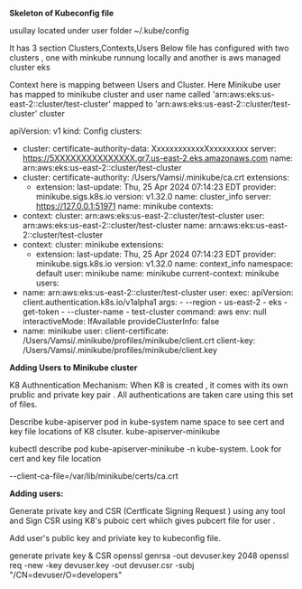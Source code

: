 **Skeleton of Kubeconfig file**

usullay located under user folder ~/.kube/config

It has 3 section Clusters,Contexts,Users
Below file has configured with two clusters , one with minkube runnung locally and another is aws managed cluster eks

Context here is mapping between Users and Cluster. Here Minikube user has mapped to minikube cluster and user name called 'arn:aws:eks:us-east-2:<AWSAcciountNumber>:cluster/test-cluster' mapped to 'arn:aws:eks:us-east-2:<AWSAcciountNumber>:cluster/test-cluster' cluster



apiVersion: v1
kind: Config
clusters:
- cluster:
    certificate-authority-data: XxxxxxxxxxxxXxxxxxxxxx
    server: https://5XXXXXXXXXXXXXXX.gr7.us-east-2.eks.amazonaws.com
  name: arn:aws:eks:us-east-2:<AWSAcciountNumber>:cluster/test-cluster
- cluster:
    certificate-authority: /Users/Vamsi/.minikube/ca.crt
    extensions:
    - extension:
        last-update: Thu, 25 Apr 2024 07:14:23 EDT
        provider: minikube.sigs.k8s.io
        version: v1.32.0
      name: cluster_info
    server: https://127.0.0.1:51971
  name: minikube
contexts:
- context:
    cluster: arn:aws:eks:us-east-2:<AWSAcciountNumber>:cluster/test-cluster
    user: arn:aws:eks:us-east-2:<AWSAcciountNumber>:cluster/test-cluster
  name: arn:aws:eks:us-east-2:<AWSAcciountNumber>:cluster/test-cluster
- context:
    cluster: minikube
    extensions:
    - extension:
        last-update: Thu, 25 Apr 2024 07:14:23 EDT
        provider: minikube.sigs.k8s.io
        version: v1.32.0
      name: context_info
    namespace: default
    user: minikube
  name: minikube
current-context: minikube
users:
- name: arn:aws:eks:us-east-2:<AWSAcciountNumber>:cluster/test-cluster
  user:
    exec:
      apiVersion: client.authentication.k8s.io/v1alpha1
      args:
      - --region
      - us-east-2
      - eks
      - get-token
      - --cluster-name
      - test-cluster
      command: aws
      env: null
      interactiveMode: IfAvailable
      provideClusterInfo: false
- name: minikube
  user:
    client-certificate: /Users/Vamsi/.minikube/profiles/minikube/client.crt
    client-key: /Users/Vamsi/.minikube/profiles/minikube/client.key






**Adding Users to Minikube cluster**


K8 Authnentication Mechanism:
When K8 is created , it comes with its own prublic and private key pair . All authentications are taken care using this set of files.

Describe kube-apiserver pod in kube-system name space to see cert and key file locations of K8 clsuter.
kube-apiserver-minikube

kubectl describe pod kube-apiserver-minikube -n kube-system. Look for cert and key file location 


 --client-ca-file=/var/lib/minikube/certs/ca.crt


**Adding users:**

Generate private key and CSR (Certficate Signing Request ) using any tool and Sign CSR using K8's puboic cert whiich gives pubcert file for user . 


Add user's public key and priviate key to kubeconfig file. 

generate private key & CSR
openssl genrsa -out devuser.key 2048 
openssl req -new -key devuser.key -out devuser.csr -subj "/CN=devuser/O=developers"



